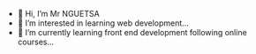 - 👋 Hi, I’m Mr NGUETSA
- 👀 I’m interested in learning web development...
- 🌱 I’m currently learning front end development following online courses...

<!---
linkmakerx/linkmakerx is a ✨ special ✨ repository because its `README.md` (this file) appears on your GitHub profile.
You can click the Preview link to take a look at your changes.
--->
